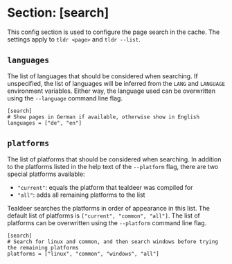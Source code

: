 # Section: \[search\]

This config section is used to configure the page search in the cache.
The settings apply to `tldr <page>` and `tldr --list`.

## `languages`

The list of languages that should be considered when searching.
If unspecified, the list of languages will be inferred from the `LANG` and `LANGUAGE` environment variables.
Either way, the language used can be overwritten using the `--language` command line flag.

    [search]
    # Show pages in German if available, otherwise show in English
    languages = ["de", "en"]

## `platforms`

The list of platforms that should be considered when searching.
In addition to the platforms listed in the help text of the `--platform` flag, there are two special platforms available:
- `"current"`: equals the platform that tealdeer was compiled for
- `"all"`: adds all remaining platforms to the list

Tealdeer searches the platforms in order of appearance in this list.
The default list of platforms is `["current", "common", "all"]`.
The list of platforms can be overwritten using the `--platform` command line flag.

    [search]
    # Search for linux and common, and then search windows before trying the remaining platforms
    platforms = ["linux", "common", "windows", "all"]
